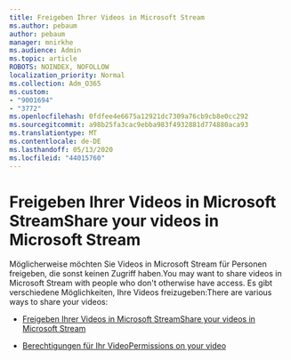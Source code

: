 ```yaml
---
title: Freigeben Ihrer Videos in Microsoft Stream
ms.author: pebaum
author: pebaum
manager: mnirkhe
ms.audience: Admin
ms.topic: article
ROBOTS: NOINDEX, NOFOLLOW
localization_priority: Normal
ms.collection: Adm_O365
ms.custom:
- "9001694"
- "3772"
ms.openlocfilehash: 0fdfee4e6675a12921dc7309a76cb9cb8e0cc292
ms.sourcegitcommit: a98b25fa3cac9ebba983f4932881d774880aca93
ms.translationtype: MT
ms.contentlocale: de-DE
ms.lasthandoff: 05/13/2020
ms.locfileid: "44015760"
---
```

# <a name="share-your-videos-in-microsoft-stream"></a><span data-ttu-id="81a99-102">Freigeben Ihrer Videos in Microsoft Stream</span><span class="sxs-lookup"><span data-stu-id="81a99-102">Share your videos in Microsoft Stream</span></span>

<span data-ttu-id="81a99-103">Möglicherweise möchten Sie Videos in Microsoft Stream für Personen freigeben, die sonst keinen Zugriff haben.</span><span class="sxs-lookup"><span data-stu-id="81a99-103">You may want to share videos in Microsoft Stream with people who don't otherwise have access.</span></span> <span data-ttu-id="81a99-104">Es gibt verschiedene Möglichkeiten, Ihre Videos freizugeben:</span><span class="sxs-lookup"><span data-stu-id="81a99-104">There are various ways to share your videos:</span></span>

- [<span data-ttu-id="81a99-105">Freigeben Ihrer Videos in Microsoft Stream</span><span class="sxs-lookup"><span data-stu-id="81a99-105">Share your videos in Microsoft Stream</span></span>](https://docs.microsoft.com/stream/portal-share-video)

- [<span data-ttu-id="81a99-106">Berechtigungen für Ihr Video</span><span class="sxs-lookup"><span data-stu-id="81a99-106">Permissions on your video</span></span>](https://docs.microsoft.com/stream/portal-share-video#permissions-on-your-video)
